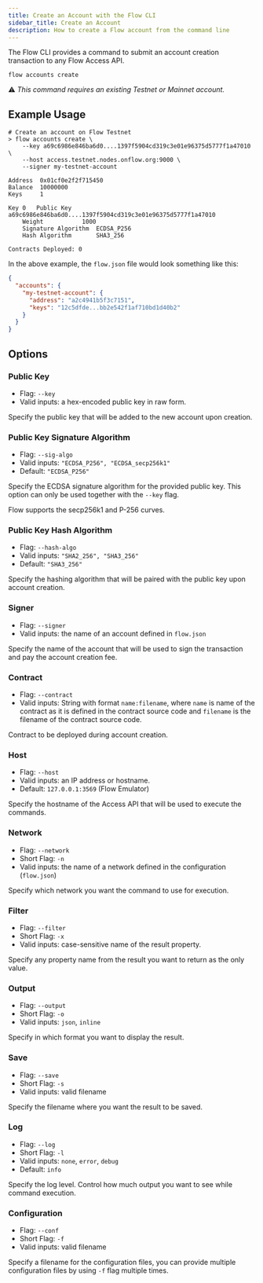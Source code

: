 ```yaml
---
title: Create an Account with the Flow CLI
sidebar_title: Create an Account
description: How to create a Flow account from the command line
---
```


The Flow CLI provides a command to submit an account creation 
transaction to any Flow Access API.

`flow accounts create`

⚠️ _This command requires an existing Testnet or Mainnet account._

## Example Usage

```shell
# Create an account on Flow Testnet
> flow accounts create \
    --key a69c6986e846ba6d0....1397f5904cd319c3e01e96375d5777f1a47010 \
    --host access.testnet.nodes.onflow.org:9000 \
    --signer my-testnet-account 

Address	 0x01cf0e2f2f715450
Balance	 10000000
Keys	 1

Key 0	Public Key		 a69c6986e846ba6d0....1397f5904cd319c3e01e96375d5777f1a47010
	Weight			 1000
	Signature Algorithm	 ECDSA_P256
	Hash Algorithm		 SHA3_256

Contracts Deployed: 0
```

In the above example, the `flow.json` file would look something like this:

```json
{
  "accounts": {
    "my-testnet-account": {
      "address": "a2c4941b5f3c7151",
      "keys": "12c5dfde...bb2e542f1af710bd1d40b2"
    }
  }
}
```

## Options
    
### Public Key

- Flag: `--key`
- Valid inputs: a hex-encoded public key in raw form.

Specify the public key that will be added to the new account
upon creation.

### Public Key Signature Algorithm
    
- Flag: `--sig-algo`
- Valid inputs: `"ECDSA_P256", "ECDSA_secp256k1"`
- Default: `"ECDSA_P256"`

Specify the ECDSA signature algorithm for the provided public key.
This option can only be used together with the `--key` flag.

Flow supports the secp256k1 and P-256 curves.

### Public Key Hash Algorithm

- Flag: `--hash-algo`
- Valid inputs: `"SHA2_256", "SHA3_256"`
- Default: `"SHA3_256"`

Specify the hashing algorithm that will be paired with the public key
upon account creation.

### Signer

- Flag: `--signer`
- Valid inputs: the name of an account defined in `flow.json`

Specify the name of the account that will be used to sign the transaction
and pay the account creation fee.

### Contract

- Flag: `--contract`
- Valid inputs: String with format `name:filename`, where `name` is 
  name of the contract as it is defined in the contract source code
  and `filename` is the filename of the contract source code.

Contract to be deployed during account creation.


### Host
- Flag: `--host`
- Valid inputs: an IP address or hostname.
- Default: `127.0.0.1:3569` (Flow Emulator)

Specify the hostname of the Access API that will be
used to execute the commands.

### Network

- Flag: `--network`
- Short Flag: `-n`
- Valid inputs: the name of a network defined in the configuration (`flow.json`)

Specify which network you want the command to use for execution.

### Filter

- Flag: `--filter`
- Short Flag: `-x`
- Valid inputs: case-sensitive name of the result property.

Specify any property name from the result you want to return as the only value.

### Output

- Flag: `--output`
- Short Flag: `-o`
- Valid inputs: `json`, `inline`

Specify in which format you want to display the result.

### Save

- Flag: `--save`
- Short Flag: `-s`
- Valid inputs: valid filename

Specify the filename where you want the result to be saved.

### Log

- Flag: `--log`
- Short Flag: `-l`
- Valid inputs: `none`, `error`, `debug`
- Default: `info`

Specify the log level. Control how much output you want to see while command execution.

### Configuration

- Flag: `--conf`
- Short Flag: `-f`
- Valid inputs: valid filename

Specify a filename for the configuration files, you can provide multiple configuration
files by using `-f` flag multiple times.

